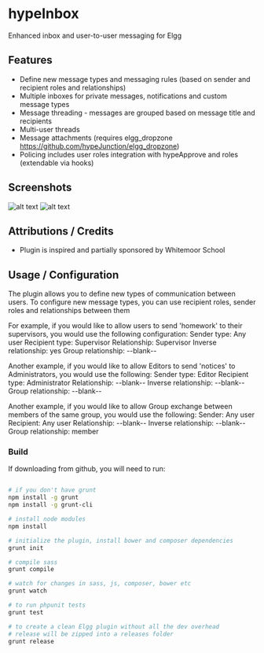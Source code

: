 hypeInbox
===========

Enhanced inbox and user-to-user messaging for Elgg

## Features ##

* Define new message types and messaging rules (based on sender and recipient roles and relationships)
* Multiple inboxes for private messages, notifications and custom message types
* Message threading - messages are grouped based on message title and recipients
* Multi-user threads
* Message attachments (requires elgg_dropzone https://github.com/hypeJunction/elgg_dropzone)
* Policing includes user roles integration with hypeApprove and roles (extendable via hooks)

## Screenshots ##

![alt text](https://raw.github.com/hypeJunction/hypeInbox/master/screenshots/compose.png "Compose")
![alt text](https://raw.github.com/hypeJunction/hypeInbox/master/screenshots/inbox.png "Inbox")

## Attributions / Credits ##

* Plugin is inspired and partially sponsored by Whitemoor School

## Usage / Configuration ##

The plugin allows you to define new types of communication between users. To configure new message types,
you can use recipient roles, sender roles and relationships between them

For example, if you would like to allow users to send 'homework' to their supervisors,
you would use the following configuration:
Sender type: Any user
Recipient type: Supervisor
Relationship: Supervisor
Inverse relationship: yes
Group relationship: --blank--

Another example, if you would like to allow Editors to send 'notices' to Administrators, you would use the following:
Sender type: Editor
Recipient type: Administrator
Relationship: --blank--
Inverse relationship: --blank--
Group relationship: --blank--

Another example, if you would like to allow Group exchange between members of the same group, you would use the following:
Sender: Any user
Recipient: Any user
Relationship: --blank--
Inverse relationship: --blank--
Group relationship: member


### Build

If downloading from github, you will need to run:
```sh

# if you don't have grunt
npm install -g grunt
npm install -g grunt-cli

# install node modules
npm install

# initialize the plugin, install bower and composer dependencies
grunt init

# compile sass
grunt compile

# watch for changes in sass, js, composer, bower etc
grunt watch

# to run phpunit tests
grunt test

# to create a clean Elgg plugin without all the dev overhead
# release will be zipped into a releases folder
grunt release

```